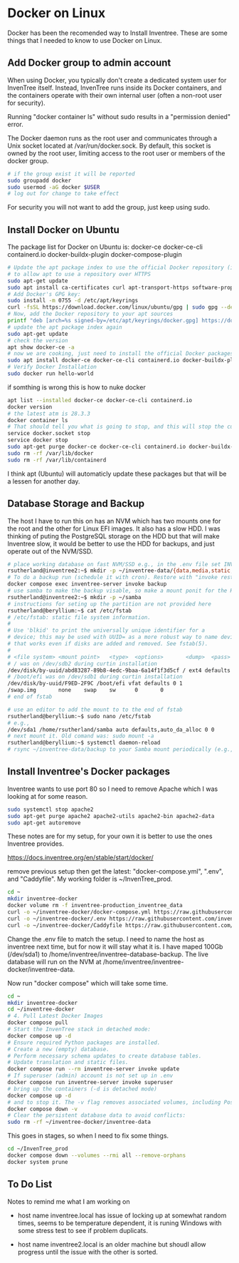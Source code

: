 # Docker on Linux

Docker has been the recomended way to Install Inventree. These are some things that I needed to know to use Docker on Linux.

## Add Docker group to admin account

When using Docker, you typically don't create a dedicated system user for InvenTree itself. Instead, InvenTree runs inside its Docker containers, and the containers operate with their own internal user (often a non-root user for security).

Running "docker container ls" without sudo results in a "permission denied" error.

The Docker daemon runs as the root user and communicates through a Unix socket located at /var/run/docker.sock. By default, this socket is owned by the root user, limiting access to the root user or members of the docker group.

```bash
# if the group exist it will be reported
sudo groupadd docker
sudo usermod -aG docker $USER
# log out for change to take effect
```

For security you will not want to add the group, just keep using sudo.

## Install Docker on Ubuntu

The package list for Docker on Ubuntu is: docker-ce docker-ce-cli containerd.io docker-buildx-plugin docker-compose-plugin

```bash
# Update the apt package index to use the official Docker repository (in ca-certificates) 
# to allow apt to use a repository over HTTPS
sudo apt-get update
sudo apt install ca-certificates curl apt-transport-https software-properties-common lsb-release
# Add Docker's GPG key:
sudo install -m 0755 -d /etc/apt/keyrings
curl -fsSL https://download.docker.com/linux/ubuntu/gpg | sudo gpg --dearmor -o /etc/apt/keyrings/docker.gpg
# Now, add the Docker repository to your apt sources
printf "deb [arch=%s signed-by=/etc/apt/keyrings/docker.gpg] https://download.docker.com/linux/ubuntu %s stable\n" "$(dpkg --print-architecture)" "$(. /etc/os-release && echo "$VERSION_CODENAME")" | sudo tee /etc/apt/sources.list.d/docker.list > /dev/null
# update the apt package index again
sudo apt-get update
# check the version
apt show docker-ce -a
# now we are cooking, just need to install the official Docker packages
sudo apt install docker-ce docker-ce-cli containerd.io docker-buildx-plugin docker-compose-plugin
# Verify Docker Installation
sudo docker run hello-world
```

if somthing is wrong this is how to nuke docker

```bash
apt list --installed docker-ce docker-ce-cli containerd.io
docker version
# the latest atm is 28.3.3
docker container ls
# That should tell you what is going to stop, and this will stop the current Docker.
service docker.socket stop
service docker stop
sudo apt-get purge docker-ce docker-ce-cli containerd.io docker-buildx-plugin docker-compose-plugin
sudo rm -rf /var/lib/docker
sudo rm -rf /var/lib/containerd
```

I think apt (Ubuntu) will automaticly update these packages but that will be a lessen for another day.

## Database Storage and Backup

The host I have to run this on has an NVM which has two mounts one for the root and the other for Linux EFI images. It also has a slow HDD. I was thinking of puting the PostgreSQL storage on the HDD but that will make Inventree slow, it would be better to use the HDD for backups, and just operate out of the NVM/SSD.

```bash
# place working database on fast NVM/SSD e.g., in the .env file set INVENTREE_EXT_VOLUME=/homer/sutherland/inventree-data
rsutherland@inventree2:~$ mkdir -p ~/inventree-data/{data,media,static,backup}
# To do a backup run (schedule it with cron). Restore with "invoke restore". ### this is for later not now ###
docker compose exec inventree-server invoke backup
# use samba to make the backup visable, so make a mount ponit for the HDD (dev/sda on my setup).
rsutherland@inventree2:~$ mkdir -p ~/samba
# instructions for seting up the partition are not provided here
rsutherland@beryllium:~$ cat /etc/fstab
# /etc/fstab: static file system information.
#
# Use 'blkid' to print the universally unique identifier for a
# device; this may be used with UUID= as a more robust way to name devices
# that works even if disks are added and removed. See fstab(5).
#
# <file system> <mount point>   <type>  <options>       <dump>  <pass>
# / was on /dev/sdb2 during curtin installation
/dev/disk/by-uuid/abd83287-89b8-4edc-9baa-6a14f1f3d5cf / ext4 defaults 0 1
# /boot/efi was on /dev/sdb1 during curtin installation
/dev/disk/by-uuid/F9ED-2F9C /boot/efi vfat defaults 0 1
/swap.img       none    swap    sw      0       0
# end of fstab

# use an editor to add the mount to to the end of fstab
rsutherland@beryllium:~$ sudo nano /etc/fstab
# e.g., 
/dev/sda1 /home/rsutherland/samba auto defaults,auto_da_alloc 0 0
# next mount it. Old comand was: sudo mount -a
rsutherland@beryllium:~$ systemctl daemon-reload
# rsync ~/inventree-data/backup to your Samba mount periodically (e.g., via a cron job). This avoids runtime issues.
```

## Install Inventree's Docker packages

Inventree wants to use port 80 so I need to remove Apache which I was looking at for some reason.

```bash
sudo systemctl stop apache2
sudo apt-get purge apache2 apache2-utils apache2-bin apache2-data
sudo apt-get autoremove
```

These notes are for my setup, for your own it is better to use the ones Inventree provides.

<https://docs.inventree.org/en/stable/start/docker/>

remove previous setup then get the latest: "docker-compose.yml", ".env", and  "Caddyfile". My working folder is ~/InvenTree_prod.

```bash
cd ~
mkdir inventree-docker
docker volume rm -f inventree-production_inventree_data
curl -o ~/inventree-docker/docker-compose.yml https://raw.githubusercontent.com/inventree/inventree/stable/contrib/container/docker-compose.yml
curl -o ~/inventree-docker/.env https://raw.githubusercontent.com/inventree/inventree/stable/contrib/container/.env
curl -o ~/inventree-docker/Caddyfile https://raw.githubusercontent.com/inventree/inventree/stable/contrib/container/Caddyfile
```

Change the .env file to match the setup. I need to name the host as inventree next time, but for now it will stay what it is. I have maped 100Gb (/dev/sda1) to /home/inventree/inventree-database-backup. The live database will run on the NVM at /home/inventree/inventree-docker/inventree-data.

Now run "docker compose" which will take some time.

```bash
cd ~
mkdir inventree-docker
cd ~/inventree-docker
# 4. Pull Latest Docker Images
docker compose pull
# Start the InvenTree stack in detached mode:
docker compose up -d
# Ensure required Python packages are installed.
# Create a new (empty) database.
# Perform necessary schema updates to create database tables.
# Update translation and static files.
docker compose run --rm inventree-server invoke update
# If superuser (admin) account is not set up in .env
docker compose run inventree-server invoke superuser
# bring up the containers (-d is detached mode)
docker compose up -d
# and to stop it. The -v flag removes associated volumes, including PostgreSQL data, to ensure clean start
docker compose down -v
# Clear the persistent database data to avoid conflicts:
sudo rm -rf ~/inventree-docker/inventree-data
```

This goes in stages, so when I need to fix some things.

```bash
cd ~/InvenTree_prod
docker compose down --volumes --rmi all --remove-orphans
docker system prune
```

## To Do List

Notes to remind me what I am working on

- host name inventree.local has issue of locking up at somewhat random times, seems to be temperature dependent, it is runing Windows with some stress test to see if problem duplicats.

- host name inventree2.local is an older machine but shoudl allow progress until the issue with the other is sorted. 